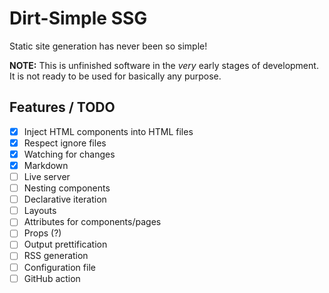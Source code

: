 # Dirt-Simple SSG

Static site generation has never been so simple!

**NOTE:** This is unfinished software in the *very* early stages of development. It is not ready to be used for basically any purpose.

## Features / TODO
- [x] Inject HTML components into HTML files
- [x] Respect ignore files
- [x] Watching for changes
- [x] Markdown
- [ ] Live server
- [ ] Nesting components
- [ ] Declarative iteration
- [ ] Layouts
- [ ] Attributes for components/pages
- [ ] Props (?)
- [ ] Output prettification
- [ ] RSS generation
- [ ] Configuration file
- [ ] GitHub action
